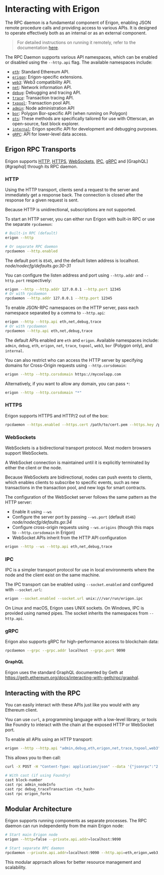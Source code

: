 # Interacting with Erigon

The RPC daemon is a fundamental component of Erigon, enabling JSON remote procedure calls and providing access to various APIs. It is designed to operate effectively both as an internal or as an external component.

> For detailed instructions on running it remotely, refer to the documentation [here](https://github.com/erigontech/erigon/blob/main/cmd/rpcdaemon/README.md#running-remotely).

The RPC Daemon supports various API namespaces, which can be enabled or disabled using the `--http.api` flag. The available namespaces include:

- [`eth`](eth.md): Standard Ethereum API.
- [`erigon`](erigon.md): Erigon-specific extensions.
- [`web3`](web3.md): Web3 compatibility API.
- [`net`](net.md): Network information API.
- [`debug`](debug.md): Debugging and tracing API.
- [`trace`](trace.md): Transaction tracing API.
- [`txpool`](txpool.md): Transaction pool API.
- [`admin`](admin.md): Node administration API
- [`bor`](bor.md): Polygon Bor-specific API (when running on Polygon)
- [`ots`](ots.md): These methods are specifically tailored for use with Otterscan, an open-source, fast block explorer.
- [`internal`](internal.md): Erigon specific API for development and debugging purposes.
- [`gRPC`](grpc.md): API for lower-level data access.

## Erigon RPC Transports

Erigon supports [HTTP](#http), [HTTPS](#https), [WebSockets](#websockets), [IPC](#ipc), [gRPC](grpc) and [GraphQL](#graphql] through its RPC daemon.

### HTTP

Using the HTTP transport, clients send a request to the server and immediately get a response back. The connection is closed after the response for a given request is sent.

Because HTTP is unidirectional, subscriptions are not supported.

To start an HTTP server, you can either run Erigon with built-in RPC or use the separate `rpcdaemon`:

```bash
# Built-in RPC (default)
erigon --http

# Or separate RPC daemon
rpcdaemon --http.enabled
```

The default port is `8545`, and the default listen address is localhost. <cite>node/nodecfg/defaults.go:30-31</cite>

You can configure the listen address and port using `--http.addr` and `--http.port` respectively:

```bash
erigon --http --http.addr 127.0.0.1 --http.port 12345
# Or with rpcdaemon
rpcdaemon --http.addr 127.0.0.1 --http.port 12345
```

To enable JSON-RPC namespaces on the HTTP server, pass each namespace separated by a comma to `--http.api`:

```bash
erigon --http --http.api eth,net,debug,trace
# Or with rpcdaemon
rpcdaemon --http.api eth,net,debug,trace
```

The default APIs enabled are `eth` and `erigon`. Available namespaces include: `admin`, `debug`, `eth`, `erigon`, `net`, `trace`, `txpool`, `web3`, `bor` (Polygon only), and `internal`.

You can also restrict who can access the HTTP server by specifying domains for Cross-Origin requests using `--http.corsdomain`:

```bash
erigon --http --http.corsdomain https://mycoolapp.com
```

Alternatively, if you want to allow any domain, you can pass `*`:

```bash
erigon --http --http.corsdomain "*"
```

### HTTPS

Erigon supports HTTPS and HTTP/2 out of the box:

```bash
rpcdaemon --https.enabled --https.cert /path/to/cert.pem --https.key /path/to/key.pem
```

### WebSockets

WebSockets is a bidirectional transport protocol. Most modern browsers support WebSockets.

A WebSocket connection is maintained until it is explicitly terminated by either the client or the node.

Because WebSockets are bidirectional, nodes can push events to clients, which enables clients to subscribe to specific events, such as new transactions in the transaction pool, and new logs for smart contracts.

The configuration of the WebSocket server follows the same pattern as the HTTP server:

- Enable it using `--ws`
- Configure the server port by passing `--ws.port` (default `8546`) <cite>node/nodecfg/defaults.go:34</cite>
- Configure cross-origin requests using `--ws.origins` (though this maps to `--http.corsdomain` in Erigon)
- WebSocket APIs inherit from the HTTP API configuration

```bash
erigon --http --ws --http.api eth,net,debug,trace
```

### IPC

IPC is a simpler transport protocol for use in local environments where the node and the client exist on the same machine.

The IPC transport can be enabled using `--socket.enabled` and configured with `--socket.url`:

```bash
erigon --socket.enabled --socket.url unix:///var/run/erigon.ipc
```

On Linux and macOS, Erigon uses UNIX sockets. On Windows, IPC is provided using named pipes. The socket inherits the namespaces from `--http.api`.

### gRPC

Erigon also supports gRPC for high-performance access to blockchain data:

```bash
rpcdaemon --grpc --grpc.addr localhost --grpc.port 9090
```

#### GraphQL

Erigon uses the standard GraphQL documented by Geth at <https://geth.ethereum.org/docs/interacting-with-geth/rpc/graphql>.


## Interacting with the RPC

You can easily interact with these APIs just like you would with any Ethereum client.

You can use `curl`, a programming language with a low-level library, or tools like Foundry to interact with the chain at the exposed HTTP or WebSocket port.

To enable all APIs using an HTTP transport:

```bash
erigon --http --http.api "admin,debug,eth,erigon,net,trace,txpool,web3"
```

This allows you to then call:

```bash
curl -X POST -H "Content-Type: application/json" --data '{"jsonrpc":"2.0","method":"eth_blockNumber","params":[],"id":1}' localhost:8545

# With cast (if using Foundry)
cast block-number
cast rpc admin_nodeInfo  
cast rpc debug_traceTransaction <tx_hash>
cast rpc erigon_forks
```

## Modular Architecture

Erigon supports running components as separate processes. The RPC daemon can run independently from the main Erigon node:

```bash
# Start main Erigon node
erigon --http=false --private.api.addr=localhost:9090

# Start separate RPC daemon
rpcdaemon --private.api.addr=localhost:9090 --http.api=eth,erigon,web3,net,debug,trace,txpool
```

This modular approach allows for better resource management and scalability.
